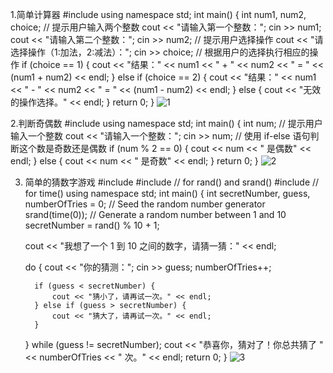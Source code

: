 1.简单计算器
#include <iostream>
using namespace std;
int main() {
     int num1, num2, choice;
     // 提示用户输入两个整数
     cout << "请输入第一个整数：";
     cin >> num1;
     cout << "请输入第二个整数：";
     cin >> num2;
     // 提示用户选择操作
     cout << "请选择操作（1:加法，2:减法）：";
     cin >> choice;
     // 根据用户的选择执行相应的操作
     if (choice == 1) {
         cout << "结果：" << num1 << " + " << num2 << " = " << (num1 + num2) << endl;
     } else if (choice == 2) {
         cout << "结果：" << num1 << " - " << num2 << " = " << (num1 - num2) << endl;
     } else {
         cout << "无效的操作选择。" << endl;
     }
    return 0;
}
![1](https://github.com/user-attachments/assets/79ba7e2f-76bf-48bb-9972-3300e9c92ecf)

2.判断奇偶数
#include <iostream>
using namespace std;
int main() {
      int num;
      // 提示用户输入一个整数
      cout << "请输入一个整数：";
      cin >> num;
      // 使用 if-else 语句判断这个数是奇数还是偶数
      if (num % 2 == 0) {
          cout << num << " 是偶数" << endl;
      } else {
          cout << num << " 是奇数" << endl;
      }
      return 0;
}
![2](https://github.com/user-attachments/assets/6d5f5166-d6cf-4ac3-92e0-e6cd11eb5bf0)

3. 简单的猜数字游戏
#include <iostream>
#include <cstdlib> // for rand() and srand()
#include <ctime>    // for time()
using namespace std;
int main() {
     int secretNumber, guess, numberOfTries = 0;
     // Seed the random number generator
     srand(time(0));
     // Generate a random number between 1 and 10
     secretNumber = rand() % 10 + 1;

     cout << "我想了一个 1 到 10 之间的数字，请猜一猜：" << endl;
    
     do {
         cout << "你的猜测：";
         cin >> guess;
         numberOfTries++;
        
         if (guess < secretNumber) {
             cout << "猜小了，请再试一次。" << endl;
         } else if (guess > secretNumber) {
             cout << "猜大了，请再试一次。" << endl;
         }
     } while (guess != secretNumber);
     cout << "恭喜你，猜对了！你总共猜了 " << numberOfTries << " 次。" << endl;
     return 0;
}
![3](https://github.com/user-attachments/assets/38f39ce7-3e9e-4430-b358-8353a3f420ff)

